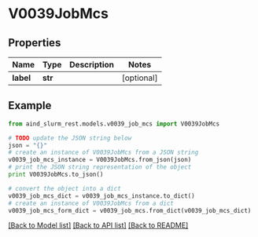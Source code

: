 # V0039JobMcs


## Properties

Name | Type | Description | Notes
------------ | ------------- | ------------- | -------------
**label** | **str** |  | [optional] 

## Example

```python
from aind_slurm_rest.models.v0039_job_mcs import V0039JobMcs

# TODO update the JSON string below
json = "{}"
# create an instance of V0039JobMcs from a JSON string
v0039_job_mcs_instance = V0039JobMcs.from_json(json)
# print the JSON string representation of the object
print V0039JobMcs.to_json()

# convert the object into a dict
v0039_job_mcs_dict = v0039_job_mcs_instance.to_dict()
# create an instance of V0039JobMcs from a dict
v0039_job_mcs_form_dict = v0039_job_mcs.from_dict(v0039_job_mcs_dict)
```
[[Back to Model list]](../README.md#documentation-for-models) [[Back to API list]](../README.md#documentation-for-api-endpoints) [[Back to README]](../README.md)


